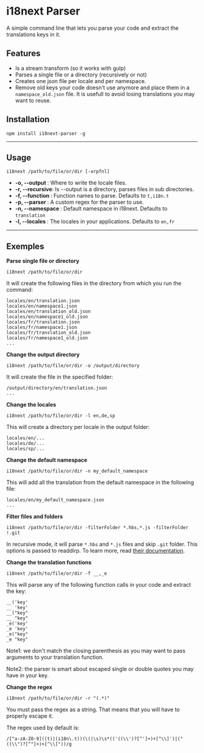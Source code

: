 # i18next Parser

A simple command line that lets you parse your code and extract the translations keys in it.

## Features

- Is a stream transform (so it works with gulp)
- Parses a single file or a directory (recursively or not)
- Creates one json file per locale and per namespace.
- Remove old keys your code doesn't use anymore and place them in a `namespace_old.json` file. It is usefull to avoid losing translations you may want to reuse.

## Installation

```
npm install i18next-parser -g
```

---

## Usage

`i18next /path/to/file/or/dir [-orpfnl]`

- **-o, --output <directory>**: Where to write the locale files.
- **-r, --recursive**: Is --output is a directory, parses files in sub directories.
- **-f, --function <list>**: Function names to parse. Defaults to `t,i18n.t`
- **-p, --parser <string>**: A custom regex for the parser to use.
- **-n, --namespace <string>**: Default namespace in i18next. Defaults to `translation`
- **-l, --locales <list>**: The locales in your applications. Defaults to `en,fr`

---

## Exemples

**Parse single file or directory**

`i18next /path/to/file/or/dir`

It will create the following files in the directory from which you run the command:

```
locales/en/translation.json
locales/en/namespace1.json
locales/en/translation_old.json
locales/en/namespace1_old.json
locales/fr/translation.json
locales/fr/namespace1.json
locales/fr/translation_old.json
locales/fr/namespace1_old.json
...
```

**Change the output directory**

`i18next /path/to/file/or/dir -o /output/directory`

It will create the file in the specified folder:

```
/output/directory/en/translation.json
...
```

**Change the locales**

`i18next /path/to/file/or/dir -l en,de,sp`

This will create a directory per locale in the output folder:

```
locales/en/...
locales/de/...
locales/sp/...
```

**Change the default namespace**

`i18next /path/to/file/or/dir -n my_default_namespace`

This will add all the translation from the default namespace in the following file:

```
locales/en/my_default_namespace.json
...
```

**Filter files and folders**

`i18next /path/to/file/or/dir -filterFolder *.hbs,*.js -filterFolder !.git`

In recursive mode, it will parse `*.hbs` and `*.js` files and skip `.git` folder. This options is passed to readdirp. To learn more, read [their documentation](https://github.com/thlorenz/readdirp#filters).

**Change the translation functions**

`i18next /path/to/file/or/dir -f __,_e`

This will parse any of the following function calls in your code and extract the key:

```
__('key'
__ 'key'
__("key"
__ "key"
_e('key'
_e 'key'
_e("key"
_e "key"
```

Note1: we don't match the closing parenthesis as you may want to pass arguments to your translation function.

Note2: the parser is smart about escaped single or double quotes you may have in your key.

**Change the regex**

`i18next /path/to/file/or/dir -r "(.*)"`

You must pass the regex as a string. That means that you will have to properly escape it.

The regex used by default is:

`/[^a-zA-Z0-9]((t)|(i18n\.t))(\(|\s)\s*(('((\\')?[^']+)+[^\\]')|("((\\")?[^"]+)+[^\\]"))/g`

